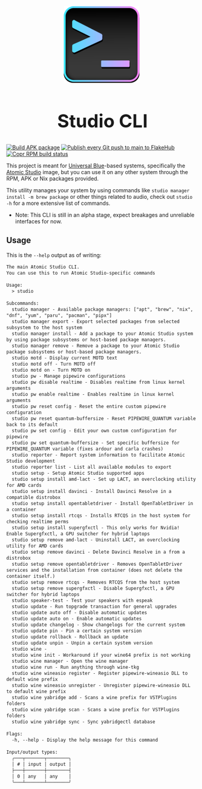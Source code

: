 <div align="center">
    <img src="./assets/studio-cli.png" alt="studio-cli logo" width="200rem"/> 
    <h1 style="font-size: 48px; margin-left: 0.1em; text-align: center;">Studio CLI</h1>
</div>

[![Build APK package](https://github.com/atomic-studio-org/cli/actions/workflows/apk-package.yml/badge.svg)](https://github.com/atomic-studio-org/cli/actions/workflows/apk-package.yml)
[![Publish every Git push to main to FlakeHub](https://github.com/atomic-studio-org/cli/actions/workflows/flakehub-push.yml/badge.svg)](https://github.com/atomic-studio-org/cli/actions/workflows/flakehub-push.yml)
[![Copr RPM build status](https://copr.fedorainfracloud.org/coprs/tulilirockz/studio-cli/package/studio-cli/status_image/last_build.png)](https://copr.fedorainfracloud.org/coprs/tulilirockz/studio-cli/package/studio-cli/)

This project is meant for [Universal Blue](https://universal-blue.org/)-based systems, specifically the [Atomic Studio](https://github.com/atomic-studio-org/Atomic-Studio) image, but you can use it on any other system through the RPM, APK or Nix packages provided.

This utility manages your system by using commands like `studio manager install -m brew package` or other things related to audio, check out `studio -h` for a more extensive list of commands.

- Note: This CLI is still in an alpha stage, expect breakages and unreliable interfaces for now.

## Usage

This is the `--help` output as of writing:

```shell
The main Atomic Studio CLI.
You can use this to run Atomic Studio-specific commands

Usage:
  > studio 

Subcommands:
  studio manager - Available package managers: ["apt", "brew", "nix", "dnf", "yum", "paru", "pacman", "pipx"]
  studio manager export - Export selected packages from selected subsystem to the host system
  studio manager install - Add a package to your Atomic Studio system by using package subsystems or host-based package managers.
  studio manager remove - Remove a package to your Atomic Studio package subsystems or host-based package managers.
  studio motd - Display current MOTD text
  studio motd off - Turn MOTD off
  studio motd on - Turn MOTD on
  studio pw - Manage pipewire configurations
  studio pw disable realtime - Disables realtime from linux kernel arguments
  studio pw enable realtime - Enables realtime in linux kernel arguments
  studio pw reset config - Reset the entire custom pipewire configuration
  studio pw reset quantum-buffersize - Reset PIPEWIRE_QUANTUM variable back to its default 
  studio pw set config - Edit your own custom configuration for pipewire
  studio pw set quantum-buffersize - Set specific buffersize for PIPEWIRE_QUANTUM variable (fixes ardour and carla crashes)
  studio reporter - Report system information to facilitate Atomic Studio development
  studio reporter list - List all available modules to export
  studio setup - Setup Atomic Studio supported apps
  studio setup install amd-lact - Set up LACT, an overclocking utility for AMD cards
  studio setup install davinci - Install Davinci Resolve in a compatible distrobox
  studio setup install opentabletdriver - Install OpenTabletDriver in a container
  studio setup install rtcqs - Installs RTCQS in the host system for checking realtime perms
  studio setup install supergfxctl - This only works for Nvidia!
Enable Supergfxctl, a GPU switcher for hybrid laptops
  studio setup remove amd-lact - Uninstall LACT, an overclocking utility for AMD cards
  studio setup remove davinci - Delete Davinci Resolve in a from a distrobox
  studio setup remove opentabletdriver - Removes OpenTabletDriver services and the installation from container (does not delete the container itself.)
  studio setup remove rtcqs - Removes RTCQS from the host system
  studio setup remove supergfxctl - Disable Supergfxctl, a GPU switcher for hybrid laptops
  studio speaker-test - Test your speakers with espeak
  studio update - Run topgrade transaction for general upgrades
  studio update auto off - Disable automatic updates
  studio update auto on - Enable automatic updates
  studio update changelog - Show changelogs for the current system
  studio update pin - Pin a certain system version
  studio update rollback - Rollback an update 
  studio update unpin - Unpin a certain system version
  studio wine - 
  studio wine init - Workaround if your wine64 prefix is not working
  studio wine manager - Open the wine manager 
  studio wine run - Run anything through wine-tkg
  studio wine wineasio register - Register pipewire-wineasio DLL to default wine prefix
  studio wine wineasio unregister - Unregister pipewire-wineasio DLL to default wine prefix
  studio wine yabridge add - Scans a wine prefix for VSTPlugins folders
  studio wine yabridge scan - Scans a wine prefix for VSTPlugins folders
  studio wine yabridge sync - Sync yabridgectl database 

Flags:
  -h, --help - Display the help message for this command

Input/output types:
  ╭───┬───────┬────────╮
  │ # │ input │ output │
  ├───┼───────┼────────┤
  │ 0 │ any   │ any    │
  ╰───┴───────┴────────╯
```
